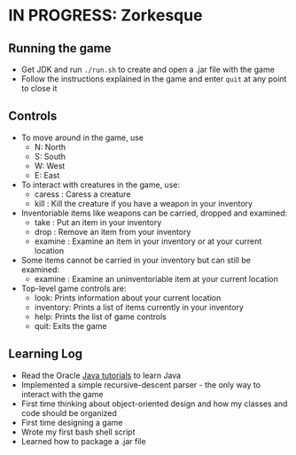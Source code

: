# **IN PROGRESS**: Zorkesque

## Running the game
* Get JDK and run `./run.sh` to create and open a .jar file with the game
* Follow the instructions explained in the game and enter `quit` at any point to close it

## Controls
* To move around in the game, use
  * N: North
  * S: South
  * W: West
  * E: East
* To interact with creatures in the game, use:
  * caress <creature>: Caress a creature
  * kill <creature>: Kill the creature if you have a weapon in your inventory
* Inventoriable items like weapons can be carried, dropped and examined:
  * take <item>: Put an item in your inventory
  * drop <item>: Remove an item from your inventory
  * examine <item>: Examine an item in your inventory or at your current location
* Some items cannot be carried in your inventory but can still be examined:
  * examine <item>: Examine an uninventoriable item at your current location
* Top-level game controls are:
  * look: Prints information about your current location
  * inventory: Prints a list of items currently in your inventory
  * help: Prints the list of game controls
  * quit: Exits the game

## Learning Log
* Read the Oracle [Java tutorials](https://docs.oracle.com/javase/tutorial/java/index.html) to learn Java
* Implemented a simple recursive-descent parser - the only way to interact with the game
* First time thinking about object-oriented design and how my classes and code should be organized
* First time designing a game
* Wrote my first bash shell script
* Learned how to package a .jar file
